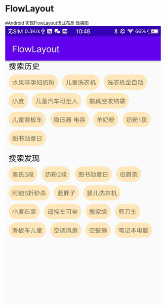 # FlowLayout

#Android 实现FlowLayout流式布局
效果图
![](https://github.com/Badkid-Lonely/FlowLayout/blob/master/%E6%95%88%E6%9E%9C%E5%9B%BE.jpg)
